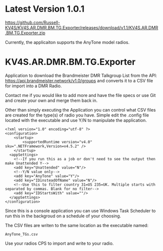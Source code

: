 # Latest Version 1.0.1
https://github.com/Russell-KV4S/KV4S.AR.DMR.BM.TG.Exporter/releases/download/v1.1/KV4S.AR.DMR.BM.TG.Exporter.zip

Currently, the applicaiton supports the AnyTone model radios.

# KV4S.AR.DMR.BM.TG.Exporter
Application to download the Brandmeister DMR Talkgroup List from the API: https://api.brandmeister.network/v1.0/groups and converts it to a CSV file for import into a DMR Radio.

Contact me if you would like to add more and have the file specs or use Git and create your own and merge them back in.

Other than simply executing the Application you can control what CSV files are created for the type(s) of radio you have.
Simple edit the .config file located with the executable and use Y/N to manipulate the application. 
```
<?xml version="1.0" encoding="utf-8" ?>
<configuration>
    <startup> 
        <supportedRuntime version="v4.0" sku=".NETFramework,Version=v4.5.2" />
    </startup>
  <appSettings>
    <!--If you run this as a job or don't need to see the output then make Unattended Y-->
    <add key="Unattended" value="N"/>
    <!--Y/N value only-->
    <add key="AnyTone" value="Y"/>
    <add key="IDinsteadOfName" value="N"/>
    <!--Use this to filter country 31=US 235=UK. Multiple starts with separated by commas. Blank for no filter-->
    <add key="IDStartsWith" value=""/>
  </appSettings>
</configuration>
```

Since this is a console application you can use Windows Task Scheduler to run this in the backgroud on a schedule of your choosing.

The CSV files are writen to the same location as the executable named:
```
AnyTone_TGs.csv

```

Use your radios CPS to import and write to your radio.
